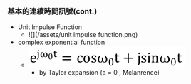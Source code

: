 ### 基本的連續時間訊號\(cont.\)

* Unit Impulse Function
  * ![](/assets/unit impulse function.png)
* complex exponential function
  * ![](/assets/exponential.png)
    * by Taylor expansion \(a = 0 , Mclanrence\)




